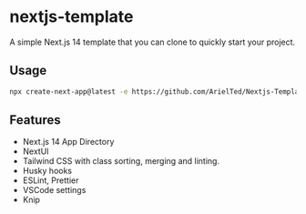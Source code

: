 # nextjs-template

A simple Next.js 14 template that you can clone to quickly start your project.

## Usage

```bash
npx create-next-app@latest -e https://github.com/ArielTed/Nextjs-Template
```

## Features

- Next.js 14 App Directory
- NextUI
- Tailwind CSS with class sorting, merging and linting.
- Husky hooks
- ESLint, Prettier
- VSCode settings
- Knip
